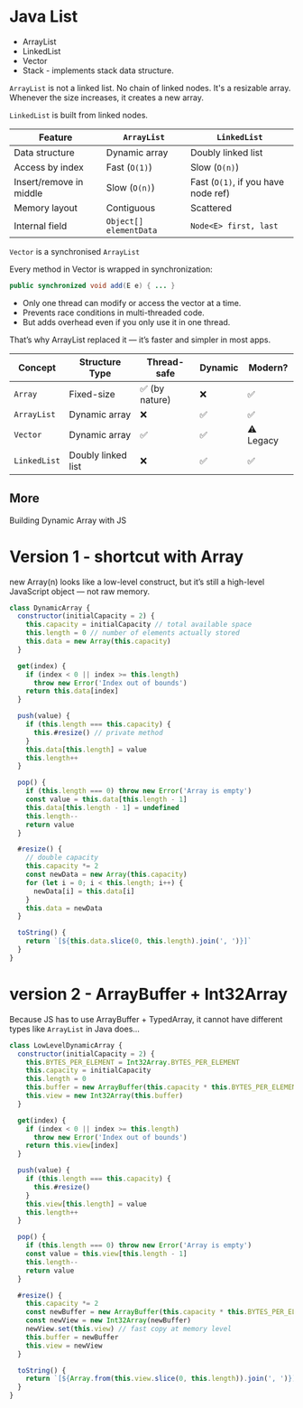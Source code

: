 # Java List

- ArrayList
- LinkedList
- Vector
- Stack - implements stack data structure.

`ArrayList` is not a linked list. No chain of linked nodes. It's a resizable array. Whenever the size increases, it creates a new array.

`LinkedList` is built from linked nodes.

| Feature                 | `ArrayList`            | `LinkedList`                        |
| ----------------------- | ---------------------- | ----------------------------------- |
| Data structure          | Dynamic array          | Doubly linked list                  |
| Access by index         | Fast (`O(1)`)          | Slow (`O(n)`)                       |
| Insert/remove in middle | Slow (`O(n)`)          | Fast (`O(1)`, if you have node ref) |
| Memory layout           | Contiguous             | Scattered                           |
| Internal field          | `Object[] elementData` | `Node<E> first, last`               |

`Vector` is a synchronised `ArrayList`

Every method in Vector is wrapped in synchronization:

```java
public synchronized void add(E e) { ... }
```

- Only one thread can modify or access the vector at a time.
- Prevents race conditions in multi-threaded code.
- But adds overhead even if you only use it in one thread.

That’s why ArrayList replaced it — it’s faster and simpler in most apps.

| Concept      | Structure Type     | Thread-safe    | Dynamic | Modern?   |
| ------------ | ------------------ | -------------- | ------- | --------- |
| `Array`      | Fixed-size         | ✅ (by nature) | ❌      | ✅        |
| `ArrayList`  | Dynamic array      | ❌             | ✅      | ✅        |
| `Vector`     | Dynamic array      | ✅             | ✅      | ⚠️ Legacy |
| `LinkedList` | Doubly linked list | ❌             | ✅      | ✅        |

## More

Building Dynamic Array with JS

# Version 1 - shortcut with Array

new Array(n) looks like a low-level construct,
but it’s still a high-level JavaScript object — not raw memory.

```js
class DynamicArray {
  constructor(initialCapacity = 2) {
    this.capacity = initialCapacity // total available space
    this.length = 0 // number of elements actually stored
    this.data = new Array(this.capacity)
  }

  get(index) {
    if (index < 0 || index >= this.length)
      throw new Error('Index out of bounds')
    return this.data[index]
  }

  push(value) {
    if (this.length === this.capacity) {
      this.#resize() // private method
    }
    this.data[this.length] = value
    this.length++
  }

  pop() {
    if (this.length === 0) throw new Error('Array is empty')
    const value = this.data[this.length - 1]
    this.data[this.length - 1] = undefined
    this.length--
    return value
  }

  #resize() {
    // double capacity
    this.capacity *= 2
    const newData = new Array(this.capacity)
    for (let i = 0; i < this.length; i++) {
      newData[i] = this.data[i]
    }
    this.data = newData
  }

  toString() {
    return `[${this.data.slice(0, this.length).join(', ')}]`
  }
}
```

# version 2 - ArrayBuffer + Int32Array

Because JS has to use ArrayBuffer + TypedArray, it cannot have different types like `ArrayList` in Java does...

```js
class LowLevelDynamicArray {
  constructor(initialCapacity = 2) {
    this.BYTES_PER_ELEMENT = Int32Array.BYTES_PER_ELEMENT
    this.capacity = initialCapacity
    this.length = 0
    this.buffer = new ArrayBuffer(this.capacity * this.BYTES_PER_ELEMENT)
    this.view = new Int32Array(this.buffer)
  }

  get(index) {
    if (index < 0 || index >= this.length)
      throw new Error('Index out of bounds')
    return this.view[index]
  }

  push(value) {
    if (this.length === this.capacity) {
      this.#resize()
    }
    this.view[this.length] = value
    this.length++
  }

  pop() {
    if (this.length === 0) throw new Error('Array is empty')
    const value = this.view[this.length - 1]
    this.length--
    return value
  }

  #resize() {
    this.capacity *= 2
    const newBuffer = new ArrayBuffer(this.capacity * this.BYTES_PER_ELEMENT)
    const newView = new Int32Array(newBuffer)
    newView.set(this.view) // fast copy at memory level
    this.buffer = newBuffer
    this.view = newView
  }

  toString() {
    return `[${Array.from(this.view.slice(0, this.length)).join(', ')}]`
  }
}
```
